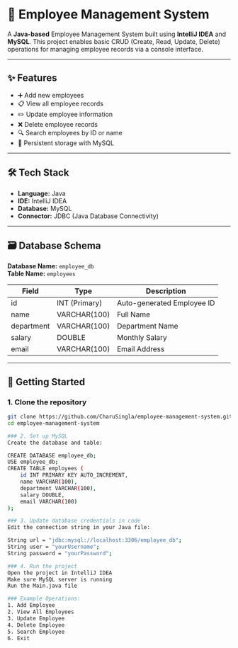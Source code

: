 # 💼 Employee Management System

A **Java-based** Employee Management System built using **IntelliJ IDEA** and **MySQL**. This project enables basic CRUD (Create, Read, Update, Delete) operations for managing employee records via a console interface.

---

## ✨ Features

- ➕ Add new employees  
- 📋 View all employee records  
- ✏️ Update employee information  
- ❌ Delete employee records  
- 🔍 Search employees by ID or name  
- 💾 Persistent storage with MySQL

---

## 🛠 Tech Stack

- **Language:** Java  
- **IDE:** IntelliJ IDEA  
- **Database:** MySQL  
- **Connector:** JDBC (Java Database Connectivity)

---

## 🗃 Database Schema

**Database Name:** `employee_db`  
**Table Name:** `employees`

| Field      | Type           | Description                  |
|------------|----------------|------------------------------|
| id         | INT (Primary)  | Auto-generated Employee ID   |
| name       | VARCHAR(100)   | Full Name                    |
| department | VARCHAR(100)   | Department Name              |
| salary     | DOUBLE         | Monthly Salary               |
| email      | VARCHAR(100)   | Email Address                |

---

## 🚀 Getting Started

### 1. Clone the repository

```bash
git clone https://github.com/CharuSingla/employee-management-system.git
cd employee-management-system

### 2. Set up MySQL
Create the database and table:

CREATE DATABASE employee_db;
USE employee_db;
CREATE TABLE employees (
    id INT PRIMARY KEY AUTO_INCREMENT,
    name VARCHAR(100),
    department VARCHAR(100),
    salary DOUBLE,
    email VARCHAR(100)
);

### 3. Update database credentials in code
Edit the connection string in your Java file:

String url = "jdbc:mysql://localhost:3306/employee_db";
String user = "yourUsername";
String password = "yourPassword";

### 4. Run the project
Open the project in IntelliJ IDEA
Make sure MySQL server is running
Run the Main.java file

### Example Operations:
1. Add Employee
2. View All Employees
3. Update Employee
4. Delete Employee
5. Search Employee
6. Exit
